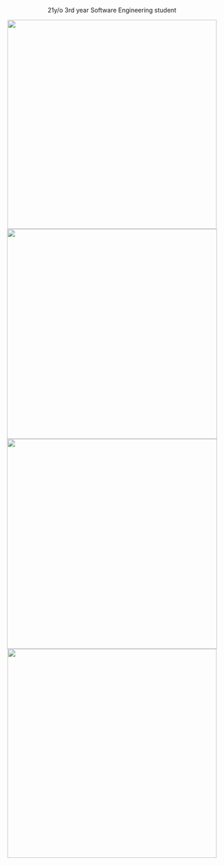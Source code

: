 <div align="center">
  <p>21y/o 3rd year Software Engineering student</p>
  <!-- GitHub Top Language Card -->
  <img align="top" width="478" src="https://github-readme-stats.vercel.app/api/top-langs/?username=aminokun&langs_count=6&layout=compact&theme=dark&hide_border=true&hide=HTML&custom_title=Top%20Languages"/>
  <!-- GitHub Stats Card -->  
<!--   <img align="top" height="200" src="https://github-readme-stats.vercel.app/api?username=aminokun&show_icons=true&theme=dark&hide_border=true&include_all_commits=true&rank_icon=github&custom_title=My%20GitHub%20Stats"/> -->
  <!-- Waka Time Card -->
  <img align="top" width="480" src="https://github-readme-stats.vercel.app/api/wakatime?username=minosh&layout=compact&theme=dark&hide_border=true&hide=HTML&custom_title=Time%20Spent%20Coding"/>
  <!-- Streak card -->
  <img align="top" width="480" src="https://streak-stats.demolab.com?user=aminokun&theme=dark&hide_border=true&border_radius=5&card_width=480" />
  <!-- LeetCode Card -->
  <img align="top" width="478" src="https://leetcard.jacoblin.cool/aminokun?theme=dark&font=Baloo%202&ext=activity"/>
</div>
<!--   <img align="top" width="478" src="https://leetcode.card.workers.dev/aminokun?theme=dark&font=baloo&extension=activity"/> -->
